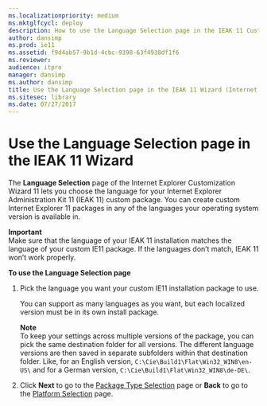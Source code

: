 ```yaml
---
ms.localizationpriority: medium
ms.mktglfcycl: deploy
description: How to use the Language Selection page in the IEAK 11 Customization Wizard to choose the language for your IEAK 11 custom package.
author: dansimp
ms.prod: ie11
ms.assetid: f9d4ab57-9b1d-4cbc-9398-63f4938df1f6
ms.reviewer: 
audience: itpro
manager: dansimp
ms.author: dansimp
title: Use the Language Selection page in the IEAK 11 Wizard (Internet Explorer Administration Kit 11 for IT Pros)
ms.sitesec: library
ms.date: 07/27/2017
---
```



# Use the Language Selection page in the IEAK 11 Wizard
The **Language Selection** page of the Internet Explorer Customization Wizard 11 lets you choose the language for your Internet Explorer Administration Kit 11 (IEAK 11) custom package. You can create custom Internet Explorer 11 packages in any of the languages your operating system version is available in.

**Important**<br>Make sure that the language of your IEAK 11 installation matches the language of your custom IE11 package. If the languages don’t match, IEAK 11 won’t work properly.

**To use the Language Selection page**

1.  Pick the language you want your custom IE11 installation package to use.<p>
You can support as many languages as you want, but each localized version must be in its own install package.<p>
**Note**<br>To keep your settings across multiple versions of the package, you can pick the same destination folder for all versions. The different language versions are then saved in separate subfolders within that destination folder. Like, for an English version, `C:\Cie\Build1\Flat\Win32_WIN8\en-US\` and for a German version, `C:\Cie\Build1\Flat\Win32_WIN8\de-DE\`.

2.  Click **Next** to go to the [Package Type Selection](pkg-type-selection-ieak11-wizard.md) page or **Back** to go to the [Platform Selection](platform-selection-ieak11-wizard.md) page.

 

 





